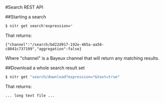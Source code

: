#Search REST API

##Starting a search

``` bash
$ nitr get search?expression=*
```

That returns:

```
{"channel":"/search/bd22d917-192e-465a-aa56-c8041c737199","aggregation":false}
```

Where "channel" is a Bayeux channel that will return any matching results.

##Download a whole search result set

``` bash
$ nitr get "search/download?expression=*&text=true"
```

That returns:

```
... long text file ...
```
